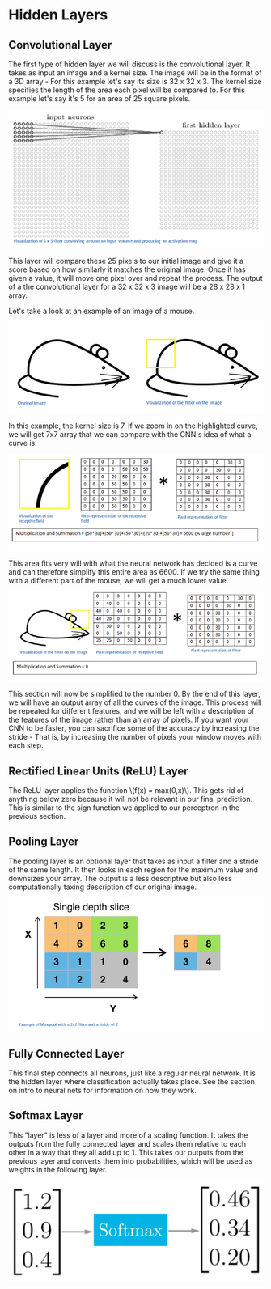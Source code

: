 # Hidden Layers

## Convolutional Layer
The first type of hidden layer we will discuss is the convolutional layer.
It takes as input an image and a kernel size.
The image will be in the format of a 3D array - For this example let's say its size is 32 x 32 x 3.
The kernel size specifies the length of the area each pixel will be compared to.
For this example let's say it's 5 for an area of 25 square pixels.

![CNN](../img/ActivationMap.png)

This layer will compare these 25 pixels to our initial image and give it a score based on how similarly it matches the original image.
Once it has given a value, it will move one pixel over and repeat the process.
The output of a the convolutional layer for a 32 x 32 x 3 image will be a 28 x 28 x 1 array.

Let's take a look at an example of an image of a mouse. 

![Mouse](../img/mouse.png)

In this example, the kernel size is 7.
If we zoom in on the highlighted curve, we will get 7x7 array that we can compare with the CNN's idea of what a curve is.

![Curve](../img/mouse_butt.png)

This area fits very will with what the neural network has decided is a curve and can therefore simplify this entire area as 6600.
If we try the same thing with a different part of the mouse, we will get a much lower value.

![Ears](../img/mouse_ears.png)

This section will now be simplified to the number 0.
By the end of this layer, we will have an output array of all the curves of the image.
This process will be repeated for different features, and we will be left with a description of the features of the image rather than an array of pixels.
If you want your CNN to be faster, you can sacrifice some of the accuracy by increasing the stride -
That is, by increasing the number of pixels your window moves with each step.

## Rectified Linear Units (ReLU) Layer
The ReLU layer applies the function \\(f(x) = max(0,x)\\). 
This gets rid of anything below zero because it will not be relevant in our final prediction.
This is similar to the sign function we applied to our perceptron in the previous section.

## Pooling Layer
The pooling layer is an optional layer that takes as input a filter and a stride of the same length.
It then looks in each region for the maximum value and downsizes your array.
The output is a less descriptive but also less computationally taxing description of our original image.

![Pooling Layer](../img/pooling.png)

## Fully Connected Layer
This final step connects all neurons, just like a regular neural network.
It is the hidden layer where classification actually takes place.
See the section on intro to neural nets for information on how they work.

## Softmax Layer
This "layer" is less of a layer and more of a scaling function.
It takes the outputs from the fully connected layer and scales them relative to each other in a way that they all add up to 1.
This takes our outputs from the previous layer and converts them into probabilities,
which will be used as weights in the following layer.

![Softmax](../img/softmax.png)